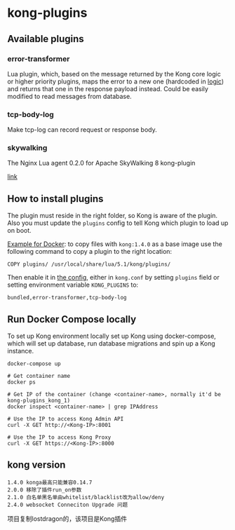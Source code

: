# kong-plugins

## Available plugins

### error-transformer

Lua plugin, which, based on the message returned by the Kong core logic or higher priority plugins, maps the 
error to a new one (hardcoded in [logic](./plugins/error-transformer/body_transformer.lua)) and 
returns that one in the response payload instead. Could be easily modified to read messages from database.

### tcp-body-log
Make tcp-log can record request or response body.


### skywalking

The Nginx Lua agent 0.2.0 for Apache SkyWalking 8 kong-plugin

[link](https://github.com/polaris-liu/kong-plugin-skywalking)

## How to install plugins

The plugin must reside in the right folder, so Kong is aware of the plugin. Also you must update the `plugins` config to
tell Kong which plugin to load up on boot.

[Example for Docker](Dockerfile): to copy files with `kong:1.4.0` as a base image use the following command to copy a plugin 
to the right location:

    COPY plugins/ /usr/local/share/lua/5.1/kong/plugins/

Then enable it in [the config](kong.conf), either in `kong.conf` by setting `plugins` field or setting environment variable `KONG_PLUGINS` to:

    bundled,error-transformer,tcp-body-log

## Run Docker Compose locally

To set up Kong environment locally set up Kong using docker-compose, which will set up database, 
run database migrations and spin up a Kong instance.

    docker-compose up
    
    # Get container name
    docker ps
    
    # Get IP of the container (change <container-name>, normally it'd be kong-plugins_kong_1)
    docker inspect <container-name> | grep IPAddress
    
    # Use the IP to access Kong Admin API
    curl -X GET http://<Kong-IP>:8001
    
    # Use the IP to access Kong Proxy
    curl -X GET https://<Kong-IP>:8000

## kong version
```
1.4.0 konga最高只能兼容0.14.7
2.0.0 移除了插件run_on参数
2.1.0 白名单黑名单由whitelist/blacklist改为allow/deny
2.4.0 websocket Conneciton Upgrade 问题
```

项目复制lostdragon的，该项目是Kong插件
